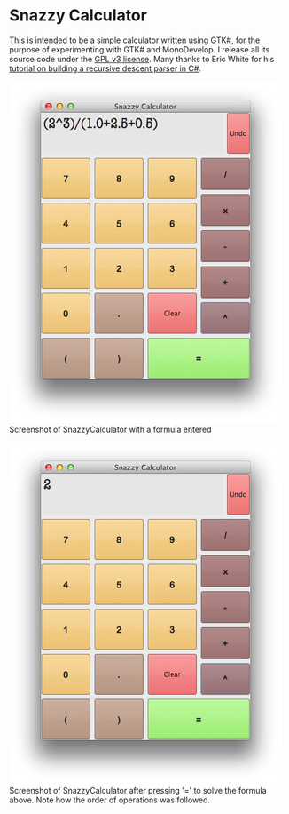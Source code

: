 # Snazzy Calculator

This is intended to be a simple calculator written using GTK#, for the purpose of experimenting with GTK# and MonoDevelop.  I release all its source code under the [GPL v3 license](http://www.gnu.org/licenses/gpl.html).  Many thanks to Eric White for his [tutorial on building a recursive descent parser in C#](http://ericwhite.com/blog/map/recursive-descent-parser/).

![Screenshot of SnazzyCalculator with a formula entered](https://raw.githubusercontent.com/cheshire137/SnazzyCalculator/master/screenshot1-formula.png)
Screenshot of SnazzyCalculator with a formula entered

![Screenshot of SnazzyCalculator with the solution to the above formula](https://raw.githubusercontent.com/cheshire137/SnazzyCalculator/master/screenshot2-solution.png)
Screenshot of SnazzyCalculator after pressing '=' to solve the formula above.  Note how the order of operations was followed.
